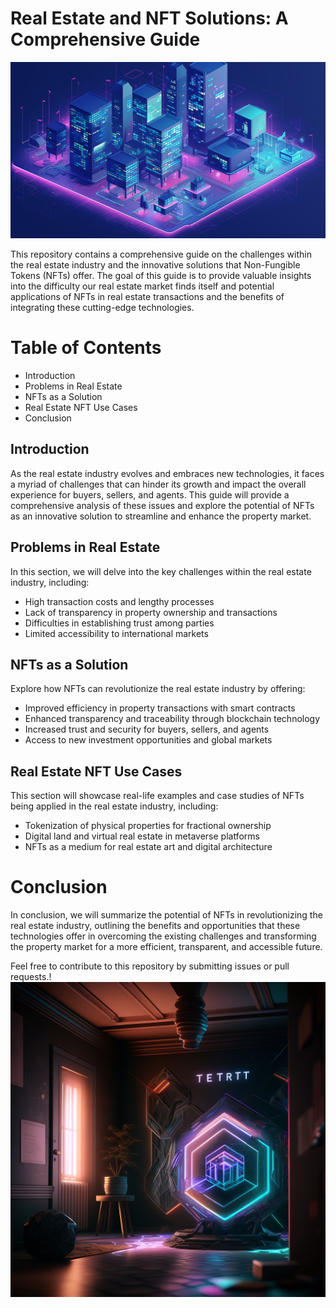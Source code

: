 # Real Estate and NFT Solutions: A Comprehensive Guide

![Alt text](Images/LeandroHugo_Real_Estate_and_NFT_Solutions_A_Comprehensive_Guide_56e9e16a-c9b5-4fcf-a21c-08e265b7a767.png)

This repository contains a comprehensive guide on the challenges within the real estate industry and the innovative solutions that Non-Fungible Tokens (NFTs) offer. The goal of this guide is to provide valuable insights into the difficulty our real estate market finds itself and potential applications of NFTs in real estate transactions and the benefits of integrating these cutting-edge technologies.

# Table of Contents
- Introduction
- Problems in Real Estate
- NFTs as a Solution
- Real Estate NFT Use Cases
- Conclusion


## Introduction
As the real estate industry evolves and embraces new technologies, it faces a myriad of challenges that can hinder its growth and impact the overall experience for buyers, sellers, and agents. This guide will provide a comprehensive analysis of these issues and explore the potential of NFTs as an innovative solution to streamline and enhance the property market.

## Problems in Real Estate
In this section, we will delve into the key challenges within the real estate industry, including:

- High transaction costs and lengthy processes
- Lack of transparency in property ownership and transactions
- Difficulties in establishing trust among parties
- Limited accessibility to international markets

## NFTs as a Solution

Explore how NFTs can revolutionize the real estate industry by offering:

- Improved efficiency in property transactions with smart contracts
- Enhanced transparency and traceability through blockchain technology
- Increased trust and security for buyers, sellers, and agents
- Access to new investment opportunities and global markets

## Real Estate NFT Use Cases
This section will showcase real-life examples and case studies of NFTs being applied in the real estate industry, including:

- Tokenization of physical properties for fractional ownership
- Digital land and virtual real estate in metaverse platforms
- NFTs as a medium for real estate art and digital architecture

# Conclusion
In conclusion, we will summarize the potential of NFTs in revolutionizing the real estate industry, outlining the benefits and opportunities that these technologies offer in overcoming the existing challenges and transforming the property market for a more efficient, transparent, and accessible future.

Feel free to contribute to this repository by submitting issues or pull requests.!![Alt text](Images/LeandroHugo_Eth_smart_contract_crypto_with_the_name_NFTerra_est_2b89efe3-1fea-4159-b4d3-a1b474d6c41d.png)

